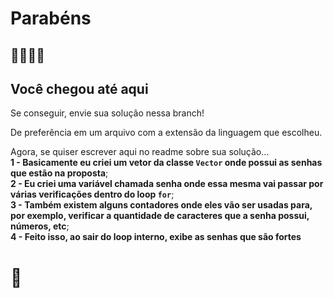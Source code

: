 # Parabéns

## 👏👏👏👊

## Você chegou até aqui

Se conseguir, envie sua solução nessa branch!

De preferência em um arquivo com a extensão da linguagem que escolheu.

Agora, se quiser escrever aqui no readme sobre sua solução...     
**1 - Basicamente eu criei um vetor da classe `Vector` onde possui as senhas que estão na proposta**;    
**2 - Eu criei uma variável chamada senha onde essa mesma vai passar por várias verificações dentro do loop `for`**;    
**3 - Também existem alguns contadores onde eles vão ser usadas para, por exemplo, verificar a quantidade de caracteres que a senha possui, números, etc**;   
**4 - Feito isso, ao sair do loop interno, exibe as senhas que são fortes**     
# 🤯
